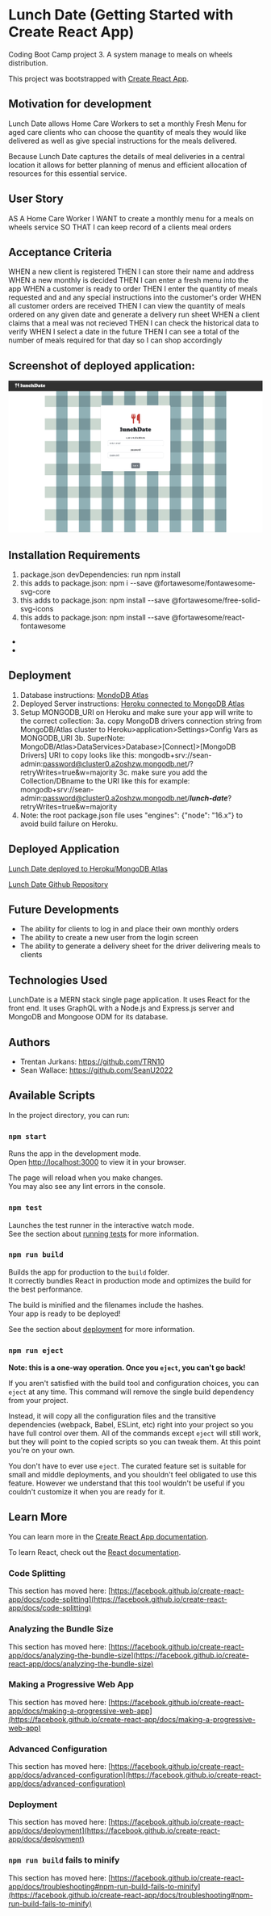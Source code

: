 # Lunch Date (Getting Started with Create React App)

Coding Boot Camp project 3. A system manage to meals on wheels distribution.

This project was bootstrapped with [Create React App](https://github.com/facebook/create-react-app).

## Motivation for development 

Lunch Date allows Home Care Workers to set a monthly Fresh Menu for aged care clients who can choose the quantity of meals they would like delivered as well as give special instructions for the meals delivered. 

Because Lunch Date captures the details of meal deliveries in a central location it allows for better planning of menus and efficient allocation of resources for this essential service.  

## User Story
AS A Home Care Worker
I WANT to create a monthly menu for a meals on wheels service
SO THAT I can keep record of a clients meal orders

## Acceptance Criteria
WHEN a new client is registered
THEN I can store their name and address
WHEN a new monthly is decided
THEN I can enter a fresh menu into the app
WHEN a customer is ready to order
THEN I enter the quantity of meals requested and and any special instructions into the customer's order 
WHEN all customer orders are received
THEN I can view the quantity of meals ordered on any given date and generate a delivery run sheet
WHEN a client claims that a meal was not recieved
THEN I can check the historical data to verify
WHEN I select a date in the future
THEN I can see a total of the number of meals required for that day so I can shop accordingly

## Screenshot of deployed application:

![lunchDate-screenshot](./client/src/assets/lunchDate_screenshot.png)

## Installation Requirements
1. package.json devDependencies: run npm install
2. this adds to package.json: npm i --save @fortawesome/fontawesome-svg-core
3. this adds to package.json: npm install --save @fortawesome/free-solid-svg-icons
4. this adds to package.json: npm install --save @fortawesome/react-fontawesome
 - 
 -

## Deployment
1. Database instructions: [MondoDB Atlas](https://coding-boot-camp.github.io/full-stack/mongodb/how-to-set-up-mongodb-atlas)
2. Deployed Server instructions: [Heroku connected to MongoDB Atlas](https://coding-boot-camp.github.io/full-stack/mongodb/deploy-with-heroku-and-mongodb-atlas)
3. Setup MONGODB_URI on Heroku and make sure your app will write to the correct collection:
3a. copy MongoDB drivers connection string from MongoDB/Atlas cluster to Heroku>application>Settings>Config Vars as MONGODB_URI
3b. SuperNote: MongoDB/Atlas>DataServices>Database>[Connect]>[MongoDB Drivers] URI to copy looks like this:
mongodb+srv://sean-admin:password@cluster0.a2oshzw.mongodb.net/?retryWrites=true&w=majority
3c. make sure you add the Collection/DBname to the URI like this for example:
mongodb+srv://sean-admin:password@cluster0.a2oshzw.mongodb.net/**_lunch-date_**?retryWrites=true&w=majority
4. Note: the root package.json file uses "engines": {"node": "16.x"} to avoid build failure on Heroku.

## Deployed Application
[Lunch Date deployed to Heroku/MongoDB Atlas](https://lunch-date.herokuapp.com/)

[Lunch Date Github Repository](https://github.com/SeanU2022/lunch-date)


## Future Developments
- The ability for clients to log in and place their own monthly orders
- The ability to create a new user from the login screen
- The ability to generate a delivery sheet for the driver delivering meals to clients



## Technologies Used

LunchDate is a MERN stack single page application. It uses React for the front end. It uses GraphQL with a Node.js and Express.js server and MongoDB and Mongoose ODM for its database.

## Authors
 - Trentan Jurkans: https://github.com/TRN10
 - Sean Wallace: https://github.com/SeanU2022

## Available Scripts

In the project directory, you can run:

### `npm start`

Runs the app in the development mode.\
Open [http://localhost:3000](http://localhost:3000) to view it in your browser.

The page will reload when you make changes.\
You may also see any lint errors in the console.

### `npm test`

Launches the test runner in the interactive watch mode.\
See the section about [running tests](https://facebook.github.io/create-react-app/docs/running-tests) for more information.

### `npm run build`

Builds the app for production to the `build` folder.\
It correctly bundles React in production mode and optimizes the build for the best performance.

The build is minified and the filenames include the hashes.\
Your app is ready to be deployed!

See the section about [deployment](https://facebook.github.io/create-react-app/docs/deployment) for more information.

### `npm run eject`

**Note: this is a one-way operation. Once you `eject`, you can't go back!**

If you aren't satisfied with the build tool and configuration choices, you can `eject` at any time. This command will remove the single build dependency from your project.

Instead, it will copy all the configuration files and the transitive dependencies (webpack, Babel, ESLint, etc) right into your project so you have full control over them. All of the commands except `eject` will still work, but they will point to the copied scripts so you can tweak them. At this point you're on your own.

You don't have to ever use `eject`. The curated feature set is suitable for small and middle deployments, and you shouldn't feel obligated to use this feature. However we understand that this tool wouldn't be useful if you couldn't customize it when you are ready for it.

## Learn More

You can learn more in the [Create React App documentation](https://facebook.github.io/create-react-app/docs/getting-started).

To learn React, check out the [React documentation](https://reactjs.org/).

### Code Splitting

This section has moved here: [https://facebook.github.io/create-react-app/docs/code-splitting](https://facebook.github.io/create-react-app/docs/code-splitting)

### Analyzing the Bundle Size

This section has moved here: [https://facebook.github.io/create-react-app/docs/analyzing-the-bundle-size](https://facebook.github.io/create-react-app/docs/analyzing-the-bundle-size)

### Making a Progressive Web App

This section has moved here: [https://facebook.github.io/create-react-app/docs/making-a-progressive-web-app](https://facebook.github.io/create-react-app/docs/making-a-progressive-web-app)

### Advanced Configuration

This section has moved here: [https://facebook.github.io/create-react-app/docs/advanced-configuration](https://facebook.github.io/create-react-app/docs/advanced-configuration)

### Deployment

This section has moved here: [https://facebook.github.io/create-react-app/docs/deployment](https://facebook.github.io/create-react-app/docs/deployment)

### `npm run build` fails to minify

This section has moved here: [https://facebook.github.io/create-react-app/docs/troubleshooting#npm-run-build-fails-to-minify](https://facebook.github.io/create-react-app/docs/troubleshooting#npm-run-build-fails-to-minify)
